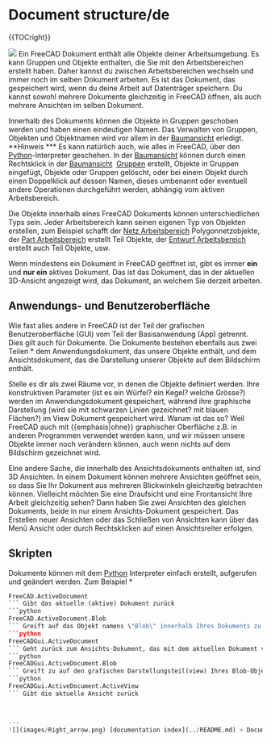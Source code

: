 # Document structure/de
{{TOCright}}

![](images/Screenshot_treeview.jpg ) Ein FreeCAD Dokument enthält alle Objekte deiner Arbeitsumgebung. Es kann Gruppen und Objekte enthalten, die Sie mit den Arbeitsbereichen erstellt haben. Daher kannst du zwischen Arbeitsbereichen wechseln und immer noch im selben Dokument arbeiten. Es ist das Dokument, das gespeichert wird, wenn du deine Arbeit auf Datenträger speichern. Du kannst sowohl mehrere Dokumente gleichzeitig in FreeCAD öffnen, als auch mehrere Ansichten im selben Dokument.

Innerhalb des Dokuments können die Objekte in Gruppen geschoben werden und haben einen eindeutigen Namen. Das Verwalten von Gruppen, Objekten und Objektnamen wird vor allem in der [Baumansicht](Tree_view/de.md) erledigt. **Hinweis   *** Es kann natürlich auch, wie alles in FreeCAD, über den [Python](Python/de.md)-Interpreter geschehen. In der [Baumansicht](Tree_view/de.md) können durch einen Rechtsklick in der [Baumansicht](Tree_view/de.md) <img alt="" src=images/Std_Group.svg  style="width   *16px;"> [Gruppen](Std_Group/de.md) erstellt, Objekte in Gruppen eingefügt, Objekte oder Gruppen gelöscht, oder bei einem Objekt durch einen Doppelklick auf dessen Namen, dieses umbenannt oder eventuell andere Operationen durchgeführt werden, abhängig vom aktiven Arbeitsbereich.

Die Objekte innerhalb eines FreeCAD Dokuments können unterschiedlichen Typs sein. Jeder Arbeitsbereich kann seinen eigenen Typ von Objekten erstellen, zum Beispiel schafft der <img alt="" src=images/Workbench_Mesh.svg  style="width   *16px;">[Netz Arbeitsbereich](Mesh_Workbench/de.md) Polygonnetzobjekte, der <img alt="" src=images/Workbench_Part.svg  style="width   *16px;">[Part Arbeitsbereich](Part_Workbench/de.md) erstellt Teil Objekte, der <img alt="" src=images/Workbench_Draft.svg  style="width   *16px;">[Entwurf Arbeitsbereich](Draft_Workbench/de.md) erstellt auch Teil Objekte, usw.

Wenn mindestens ein Dokument in FreeCAD geöffnet ist, gibt es immer **ein** und **nur ein** aktives Dokument. Das ist das Dokument, das in der aktuellen 3D-Ansicht angezeigt wird, das Dokument, an welchem Sie derzeit arbeiten.

## Anwendungs- und Benutzeroberfläche 

Wie fast alles andere in FreeCAD ist der Teil der grafischen Benutzeroberfläche (GUI) vom Teil der Basisanwendung (App) getrennt. Dies gilt auch für Dokumente. Die Dokumente bestehen ebenfalls aus zwei Teilen   * dem Anwendungsdokument, das unsere Objekte enthält, und dem Ansichtsdokument, das die Darstellung unserer Objekte auf dem Bildschirm enthält.

Stelle es dir als zwei Räume vor, in denen die Objekte definiert werden. Ihre konstruktiven Parameter (ist es ein Würfel? ein Kegel? welche Grösse?) werden im Anwendungsdokument gespeichert, während ihre graphische Darstellung (wird sie mit schwarzen Linien gezeichnet? mit blauen Flächen?) im View Dokument gespeichert wird. Warum ist das so? Weil FreeCAD auch mit {{emphasis|ohne}} graphischer Oberfläche z.B. in anderen Programmen verwendet werden kann, und wir müssen unsere Objekte immer noch verändern können, auch wenn nichts auf dem Bildschirm gezeichnet wird.

Eine andere Sache, die innerhalb des Ansichtsdokuments enthalten ist, sind 3D Ansichten. In einem Dokument können mehrere Ansichten geöffnet sein, so dass Sie Ihr Dokument aus mehreren Blickwinkeln gleichzeitig betrachten können. Vielleicht möchten Sie eine Draufsicht und eine Frontansicht Ihre Arbeit gleichzeitig sehen? Dann haben Sie zwei Ansichten des gleichen Dokuments, beide in nur einem Ansichts-Dokument gespeichert. Das Erstellen neuer Ansichten oder das Schließen von Ansichten kann über das Menü Ansicht oder durch Rechtsklicken auf einen Ansichtsreiter erfolgen.

## Skripten

Dokumente können mit dem [Python](Python/de.md) Interpreter einfach erstellt, aufgerufen und geändert werden. Zum Beispiel   * 
```python
FreeCAD.ActiveDocument
``` Gibt das aktuelle (aktive) Dokument zurück 
```python
FreeCAD.ActiveDocument.Blob
``` Greift auf das Objekt namens \"Blob\" innerhalb Ihres Dokuments zu 
```python
FreeCADGui.ActiveDocument
``` Geht zurück zum Ansichts-Dokument, das mit dem aktuellen Dokument verbunden ist. 
```python
FreeCADGui.ActiveDocument.Blob
``` Greift zu auf den grafischen Darstellungsteil(view) Ihres Blob-Objekts 
```python
FreeCADGui.ActiveDocument.ActiveView
``` Gibt die aktuelle Ansicht zurück



---
![](images/Right_arrow.png) [documentation index](../README.md) > Document structure/de
